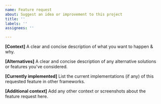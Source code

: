 ```yaml
---
name: Feature request
about: Suggest an idea or improvement to this project
title: ''
labels: ''
assignees: ''

---
```


**[Context]**
A clear and concise description of what you want to happen & why.

**[Alternatives]**
A clear and concise description of any alternative solutions or features you've considered.

**[Currently implemented]**
List the current implementations (if any) of this requested feature in other frameworks.

**[Additional context]**
Add any other context or screenshots about the feature request here.
